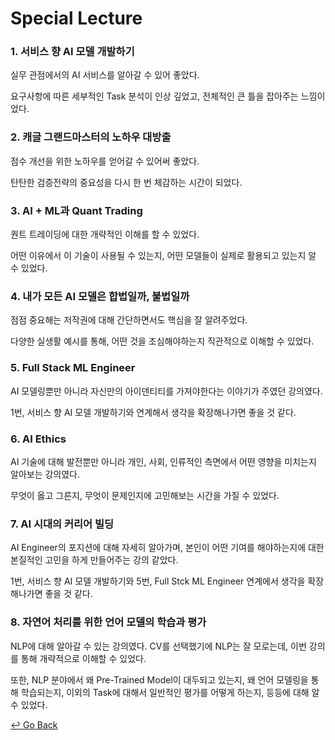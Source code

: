 # Special Lecture

### 1. 서비스 향 AI 모델 개발하기

실무 관점에서의 AI 서비스를 알아갈 수 있어 좋았다.

요구사항에 따른 세부적인 Task 분석이 인상 깊었고, 전체적인 큰 틀을 잡아주는 느낌이었다.

### 2. 캐글 그랜드마스터의 노하우 대방출

점수 개선을 위한 노하우를 얻어갈 수 있어써 좋았다.

탄탄한 검증전략의 중요성을 다시 한 번 체감하는 시간이 되었다.

### 3. AI + ML과 Quant Trading

퀀트 트레이딩에 대한 개략적인 이해를 할 수 있었다.

어떤 이유에서 이 기술이 사용될 수 있는지, 어떤 모델들이 실제로 활용되고 있는지 알 수 있었다.

### 4. 내가 모든 AI 모델은 합법일까, 불법일까

점점 중요해는 저작권에 대해 간단하면서도 핵심을 잘 알려주었다. 

다양한 실생활 예시를 통해, 어떤 것을 조심해야하는지 직관적으로 이해할 수 있었다.

### 5. Full Stack ML Engineer

AI 모델링뿐만 아니라 자신만의 아이덴티티를 가져야한다는 이야기가 주였던 강의였다.

1번, 서비스 향 AI 모델 개발하기와 연계해서 생각을 확장해나가면 좋을 것 같다.

### 6. AI Ethics

AI 기술에 대해 발전뿐만 아니라 개인, 사회, 인류적인 측면에서 어떤 영향을 미치는지 알아보는 강의였다.

무엇이 옳고 그른지, 무엇이 문제인지에 고민해보는 시간을 가질 수 있었다.

### 7. AI 시대의 커리어 빌딩

AI Engineer의 포지션에 대해 자세히 알아가며, 본인이 어떤 기여를 해야하는지에 대한 본질적인 고민을 하게 만들어주는 강의 같았다.

1번, 서비스 향 AI 모델 개발하기와 5번, Full Stck ML Engineer 연계에서 생각을 확장해나가면 좋을 것 같다.

### 8. 자연어 처리를 위한 언어 모델의 학습과 평가

NLP에 대해 알아갈 수 있는 강의였다. CV를 선택했기에 NLP는 잘 모로는데, 이번 강의를 통해 개략적으로 이해할 수 있었다.

또한, NLP 분야에서 왜 Pre-Trained Model이 대두되고 있는지, 왜 언어 모델링을 통해 학습되는지, 이외의 Task에 대해서 일반적인 평가를 어떻게 하는지, 등등에 대해 알 수 있었다.





[↩️ Go Back](https://github.com/lisy0123/Boostcamp_AI_Tech)

